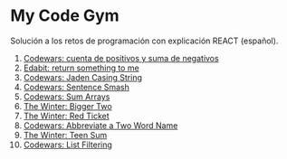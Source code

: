 # My Code Gym
Solución a los retos de programación con explicación REACT (español).

1. [Codewars: cuenta de positivos y suma de negativos](https://github.com/thatmare/codewars/blob/main/Cuenta%20de%20positivos%20y%20suma%20de%20negativos.md)
2. [Edabit: return something to me](https://github.com/thatmare/mycodegym/blob/main/Return%20something%20to%20me.md)
3. [Codewars: Jaden Casing String](https://github.com/thatmare/mycodegym/blob/main/Codewars:%20Jaden%20Casing%20Strings%20(espa%C3%B1ol).md)
4. [Codewars: Sentence Smash](https://github.com/thatmare/mycodegym/blob/main/Codwars:%20Sentence%20Smash.md)
5. [Codewars: Sum Arrays](https://github.com/thatmare/mycodegym/blob/main/Codewars:%20Sum%20Arrays.md)
6. [The Winter: Bigger Two](https://github.com/thatmare/mycodegym/blob/main/Bigger%20Two.md)
7. [The Winter: Red Ticket](https://github.com/thatmare/mycodegym/blob/main/Red%20Ticket.md)
8. [Codewars: Abbreviate a Two Word Name](https://github.com/thatmare/mycodegym/blob/main/Abbreviate%20a%20Two%20Word%20Name.md)
9. [The Winter: Teen Sum](https://github.com/thatmare/mycodegym/blob/main/Teen%20Sum.md)
10. [Codewars: List Filtering](https://github.com/thatmare/mycodegym/blob/main/List%20filtering.md)
